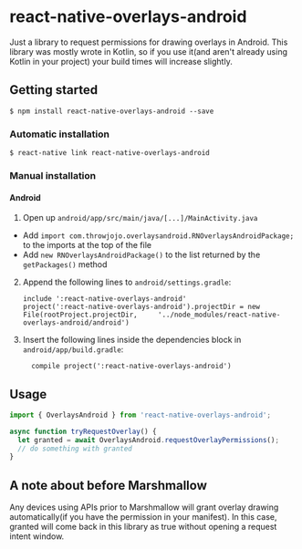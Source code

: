 
# react-native-overlays-android

Just a library to request permissions for drawing overlays in Android. This library was mostly wrote in Kotlin, so if you use it(and aren't already using Kotlin in your project) your build times will increase slightly.

## Getting started

`$ npm install react-native-overlays-android --save`

### Automatic installation

`$ react-native link react-native-overlays-android`

### Manual installation


#### Android

1. Open up `android/app/src/main/java/[...]/MainActivity.java`
  - Add `import com.throwjojo.overlaysandroid.RNOverlaysAndroidPackage;` to the imports at the top of the file
  - Add `new RNOverlaysAndroidPackage()` to the list returned by the `getPackages()` method
2. Append the following lines to `android/settings.gradle`:
  	```
  	include ':react-native-overlays-android'
  	project(':react-native-overlays-android').projectDir = new File(rootProject.projectDir, 	'../node_modules/react-native-overlays-android/android')
  	```
3. Insert the following lines inside the dependencies block in `android/app/build.gradle`:
  	```
      compile project(':react-native-overlays-android')
  	```


## Usage
```javascript
import { OverlaysAndroid } from 'react-native-overlays-android';

async function tryRequestOverlay() {
  let granted = await OverlaysAndroid.requestOverlayPermissions();
  // do something with granted
}

```
  
## A note about before Marshmallow
Any devices using APIs prior to Marshmallow will grant overlay drawing automatically(if you have the permission in your manifest). In this case, granted will come back in this library as true without opening a request intent window. 
